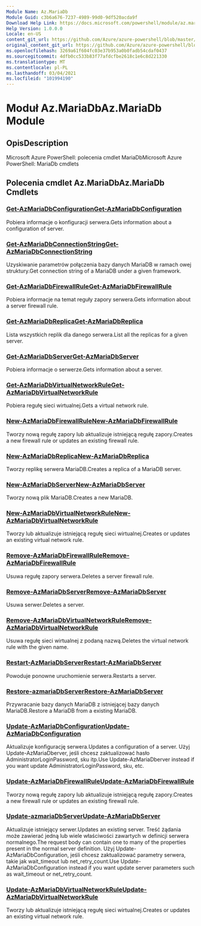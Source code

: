 ```yaml
---
Module Name: Az.MariaDb
Module Guid: c3b6a676-7237-4989-99d0-9df520acda9f
Download Help Link: https://docs.microsoft.com/powershell/module/az.mariadb
Help Version: 1.0.0.0
Locale: en-US
content_git_url: https://github.com/Azure/azure-powershell/blob/master/src/MariaDb/help/Az.MariaDb.md
original_content_git_url: https://github.com/Azure/azure-powershell/blob/master/src/MariaDb/help/Az.MariaDb.md
ms.openlocfilehash: 3269a61f604fc03e37b953a0b0fadb54cdaf0437
ms.sourcegitcommit: 4dfb0cc533b83f77afdcfbe2618c1e6c8d221330
ms.translationtype: MT
ms.contentlocale: pl-PL
ms.lasthandoff: 03/04/2021
ms.locfileid: "101994190"
---
```

# <span data-ttu-id="8ce5a-101">Moduł Az.MariaDb</span><span class="sxs-lookup"><span data-stu-id="8ce5a-101">Az.MariaDb Module</span></span>
## <span data-ttu-id="8ce5a-102">Opis</span><span class="sxs-lookup"><span data-stu-id="8ce5a-102">Description</span></span>
<span data-ttu-id="8ce5a-103">Microsoft Azure PowerShell: polecenia cmdlet MariaDb</span><span class="sxs-lookup"><span data-stu-id="8ce5a-103">Microsoft Azure PowerShell: MariaDb cmdlets</span></span>

## <span data-ttu-id="8ce5a-104">Polecenia cmdlet Az.MariaDb</span><span class="sxs-lookup"><span data-stu-id="8ce5a-104">Az.MariaDb Cmdlets</span></span>
### [<span data-ttu-id="8ce5a-105">Get-AzMariaDbConfiguration</span><span class="sxs-lookup"><span data-stu-id="8ce5a-105">Get-AzMariaDbConfiguration</span></span>](Get-AzMariaDbConfiguration.md)
<span data-ttu-id="8ce5a-106">Pobiera informacje o konfiguracji serwera.</span><span class="sxs-lookup"><span data-stu-id="8ce5a-106">Gets information about a configuration of server.</span></span>

### [<span data-ttu-id="8ce5a-107">Get-AzMariaDbConnectionString</span><span class="sxs-lookup"><span data-stu-id="8ce5a-107">Get-AzMariaDbConnectionString</span></span>](Get-AzMariaDbConnectionString.md)
<span data-ttu-id="8ce5a-108">Uzyskiwanie parametrów połączenia bazy danych MariaDB w ramach owej struktury.</span><span class="sxs-lookup"><span data-stu-id="8ce5a-108">Get connection string of a MariaDB under a given framework.</span></span>

### [<span data-ttu-id="8ce5a-109">Get-AzMariaDbFirewallRule</span><span class="sxs-lookup"><span data-stu-id="8ce5a-109">Get-AzMariaDbFirewallRule</span></span>](Get-AzMariaDbFirewallRule.md)
<span data-ttu-id="8ce5a-110">Pobiera informacje na temat reguły zapory serwera.</span><span class="sxs-lookup"><span data-stu-id="8ce5a-110">Gets information about a server firewall rule.</span></span>

### [<span data-ttu-id="8ce5a-111">Get-AzMariaDbReplica</span><span class="sxs-lookup"><span data-stu-id="8ce5a-111">Get-AzMariaDbReplica</span></span>](Get-AzMariaDbReplica.md)
<span data-ttu-id="8ce5a-112">Lista wszystkich replik dla danego serwera.</span><span class="sxs-lookup"><span data-stu-id="8ce5a-112">List all the replicas for a given server.</span></span>

### [<span data-ttu-id="8ce5a-113">Get-AzMariaDbServer</span><span class="sxs-lookup"><span data-stu-id="8ce5a-113">Get-AzMariaDbServer</span></span>](Get-AzMariaDbServer.md)
<span data-ttu-id="8ce5a-114">Pobiera informacje o serwerze.</span><span class="sxs-lookup"><span data-stu-id="8ce5a-114">Gets information about a server.</span></span>

### [<span data-ttu-id="8ce5a-115">Get-AzMariaDbVirtualNetworkRule</span><span class="sxs-lookup"><span data-stu-id="8ce5a-115">Get-AzMariaDbVirtualNetworkRule</span></span>](Get-AzMariaDbVirtualNetworkRule.md)
<span data-ttu-id="8ce5a-116">Pobiera regułę sieci wirtualnej.</span><span class="sxs-lookup"><span data-stu-id="8ce5a-116">Gets a virtual network rule.</span></span>

### [<span data-ttu-id="8ce5a-117">New-AzMariaDbFirewallRule</span><span class="sxs-lookup"><span data-stu-id="8ce5a-117">New-AzMariaDbFirewallRule</span></span>](New-AzMariaDbFirewallRule.md)
<span data-ttu-id="8ce5a-118">Tworzy nową regułę zapory lub aktualizuje istniejącą regułę zapory.</span><span class="sxs-lookup"><span data-stu-id="8ce5a-118">Creates a new firewall rule or updates an existing firewall rule.</span></span>

### [<span data-ttu-id="8ce5a-119">New-AzMariaDbReplica</span><span class="sxs-lookup"><span data-stu-id="8ce5a-119">New-AzMariaDbReplica</span></span>](New-AzMariaDbReplica.md)
<span data-ttu-id="8ce5a-120">Tworzy replikę serwera MariaDB.</span><span class="sxs-lookup"><span data-stu-id="8ce5a-120">Creates a replica of a MariaDB server.</span></span>

### [<span data-ttu-id="8ce5a-121">New-AzMariaDbServer</span><span class="sxs-lookup"><span data-stu-id="8ce5a-121">New-AzMariaDbServer</span></span>](New-AzMariaDbServer.md)
<span data-ttu-id="8ce5a-122">Tworzy nową plik MariaDB.</span><span class="sxs-lookup"><span data-stu-id="8ce5a-122">Creates a new MariaDB.</span></span>

### [<span data-ttu-id="8ce5a-123">New-AzMariaDbVirtualNetworkRule</span><span class="sxs-lookup"><span data-stu-id="8ce5a-123">New-AzMariaDbVirtualNetworkRule</span></span>](New-AzMariaDbVirtualNetworkRule.md)
<span data-ttu-id="8ce5a-124">Tworzy lub aktualizuje istniejącą regułę sieci wirtualnej.</span><span class="sxs-lookup"><span data-stu-id="8ce5a-124">Creates or updates an existing virtual network rule.</span></span>

### [<span data-ttu-id="8ce5a-125">Remove-AzMariaDbFirewallRule</span><span class="sxs-lookup"><span data-stu-id="8ce5a-125">Remove-AzMariaDbFirewallRule</span></span>](Remove-AzMariaDbFirewallRule.md)
<span data-ttu-id="8ce5a-126">Usuwa regułę zapory serwera.</span><span class="sxs-lookup"><span data-stu-id="8ce5a-126">Deletes a server firewall rule.</span></span>

### [<span data-ttu-id="8ce5a-127">Remove-AzMariaDbServer</span><span class="sxs-lookup"><span data-stu-id="8ce5a-127">Remove-AzMariaDbServer</span></span>](Remove-AzMariaDbServer.md)
<span data-ttu-id="8ce5a-128">Usuwa serwer.</span><span class="sxs-lookup"><span data-stu-id="8ce5a-128">Deletes a server.</span></span>

### [<span data-ttu-id="8ce5a-129">Remove-AzMariaDbVirtualNetworkRule</span><span class="sxs-lookup"><span data-stu-id="8ce5a-129">Remove-AzMariaDbVirtualNetworkRule</span></span>](Remove-AzMariaDbVirtualNetworkRule.md)
<span data-ttu-id="8ce5a-130">Usuwa regułę sieci wirtualnej z podaną nazwą.</span><span class="sxs-lookup"><span data-stu-id="8ce5a-130">Deletes the virtual network rule with the given name.</span></span>

### [<span data-ttu-id="8ce5a-131">Restart-AzMariaDbServer</span><span class="sxs-lookup"><span data-stu-id="8ce5a-131">Restart-AzMariaDbServer</span></span>](Restart-AzMariaDbServer.md)
<span data-ttu-id="8ce5a-132">Powoduje ponowne uruchomienie serwera.</span><span class="sxs-lookup"><span data-stu-id="8ce5a-132">Restarts a server.</span></span>

### [<span data-ttu-id="8ce5a-133">Restore-azmariaDbServer</span><span class="sxs-lookup"><span data-stu-id="8ce5a-133">Restore-AzMariaDbServer</span></span>](Restore-AzMariaDbServer.md)
<span data-ttu-id="8ce5a-134">Przywracanie bazy danych MariaDB z istniejącej bazy danych MariaDB.</span><span class="sxs-lookup"><span data-stu-id="8ce5a-134">Restore a MariaDB from a existing MariaDB.</span></span>

### [<span data-ttu-id="8ce5a-135">Update-AzMariaDbConfiguration</span><span class="sxs-lookup"><span data-stu-id="8ce5a-135">Update-AzMariaDbConfiguration</span></span>](Update-AzMariaDbConfiguration.md)
<span data-ttu-id="8ce5a-136">Aktualizuje konfigurację serwera.</span><span class="sxs-lookup"><span data-stu-id="8ce5a-136">Updates a configuration of a server.</span></span>
<span data-ttu-id="8ce5a-137">Użyj Update-AzMariaDberver, jeśli chcesz zaktualizować hasło AdministratorLoginPassword, sku itp.</span><span class="sxs-lookup"><span data-stu-id="8ce5a-137">Use Update-AzMariaDberver instead if you want update AdministratorLoginPassword, sku, etc.</span></span>

### [<span data-ttu-id="8ce5a-138">Update-AzMariaDbFirewallRule</span><span class="sxs-lookup"><span data-stu-id="8ce5a-138">Update-AzMariaDbFirewallRule</span></span>](Update-AzMariaDbFirewallRule.md)
<span data-ttu-id="8ce5a-139">Tworzy nową regułę zapory lub aktualizuje istniejącą regułę zapory.</span><span class="sxs-lookup"><span data-stu-id="8ce5a-139">Creates a new firewall rule or updates an existing firewall rule.</span></span>

### [<span data-ttu-id="8ce5a-140">Update-azmariaDbServer</span><span class="sxs-lookup"><span data-stu-id="8ce5a-140">Update-AzMariaDbServer</span></span>](Update-AzMariaDbServer.md)
<span data-ttu-id="8ce5a-141">Aktualizuje istniejący serwer.</span><span class="sxs-lookup"><span data-stu-id="8ce5a-141">Updates an existing server.</span></span>
<span data-ttu-id="8ce5a-142">Treść żądania może zawierać jedną lub wiele właściwości zawartych w definicji serwera normalnego.</span><span class="sxs-lookup"><span data-stu-id="8ce5a-142">The request body can contain one to many of the properties present in the normal server definition.</span></span>
<span data-ttu-id="8ce5a-143">Użyj Update-AzMariaDbConfiguration, jeśli chcesz zaktualizować parametry serwera, takie jak wait_timeout lub net_retry_count.</span><span class="sxs-lookup"><span data-stu-id="8ce5a-143">Use Update-AzMariaDbConfiguration instead if you want update server parameters such as wait_timeout or net_retry_count.</span></span>

### [<span data-ttu-id="8ce5a-144">Update-AzMariaDbVirtualNetworkRule</span><span class="sxs-lookup"><span data-stu-id="8ce5a-144">Update-AzMariaDbVirtualNetworkRule</span></span>](Update-AzMariaDbVirtualNetworkRule.md)
<span data-ttu-id="8ce5a-145">Tworzy lub aktualizuje istniejącą regułę sieci wirtualnej.</span><span class="sxs-lookup"><span data-stu-id="8ce5a-145">Creates or updates an existing virtual network rule.</span></span>

